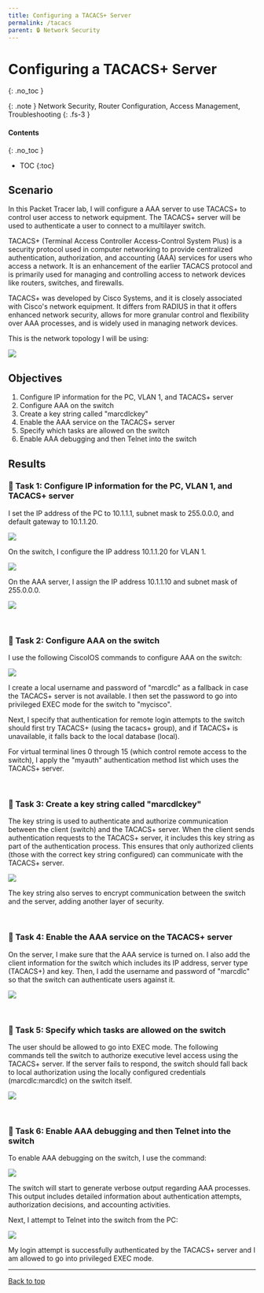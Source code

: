 ```yaml
---
title: Configuring a TACACS+ Server
permalink: /tacacs
parent: 🔒 Network Security
---
```

# Configuring a TACACS+ Server
{: .no_toc }

{: .note }
Network Security, Router Configuration, Access Management, Troubleshooting
{: .fs-3 }

#### Contents
{: .no_toc }
- TOC
{:toc}

## Scenario
In this Packet Tracer lab, I will configure a AAA server to use TACACS+ to control user access to network equipment. The TACACS+ server will be used to authenticate a user to connect to a multilayer switch. 

TACACS+ (Terminal Access Controller Access-Control System Plus) is a security protocol used in computer networking to provide centralized authentication, authorization, and accounting (AAA) services for users who access a network. It is an enhancement of the earlier TACACS protocol and is primarily used for managing and controlling access to network devices like routers, switches, and firewalls.

TACACS+ was developed by Cisco Systems, and it is closely associated with Cisco's network equipment. It differs from RADIUS in that it offers enhanced network security, allows for more granular control and flexibility over AAA processes, and is widely used in managing network devices.

This is the network topology I will be using:

![](/assets/images/101netplus/69_tacacs/topology.png)

## Objectives

1. Configure IP information for the PC, VLAN 1, and TACACS+ server
2. Configure AAA on the switch
3. Create a key string called "marcdlckey"
4. Enable the AAA service on the TACACS+ server
5. Specify which tasks are allowed on the switch
6. Enable AAA debugging and then Telnet into the switch

## Results
### 📄 Task 1: Configure IP information for the PC, VLAN 1, and TACACS+ server

I set the IP address of the PC to 10.1.1.1, subnet mask to 255.0.0.0, and default gateway to 10.1.1.20. 

![](/assets/images/101netplus/69_tacacs/pc_ipconfig.png)

On the switch, I configure the IP address 10.1.1.20 for VLAN 1. 

![](/assets/images/101netplus/69_tacacs/switch_vlan1_ipconfig.png)

On the AAA server, I assign the IP address 10.1.1.10 and subnet mask of 255.0.0.0.

![](/assets/images/101netplus/69_tacacs/server_ipconfig.png)

<br>

### 📄 Task 2: Configure AAA on the switch

I use the following CiscoIOS commands to configure AAA on the switch:

![](/assets/images/101netplus/69_tacacs/aaa_config_switch.png)

I create a local username and password of "marcdlc" as a fallback in case the TACACS+ server is not available. I then set the password to go into privileged EXEC mode for the switch to "mycisco".

Next, I specify that authentication for remote login attempts to the switch should first try TACACS+ (using the tacacs+ group), and if TACACS+ is unavailable, it falls back to the local database (local). 

For virtual terminal lines 0 through 15 (which control remote access to the switch), I apply the "myauth" authentication method list which uses the TACACS+ server.


<br>

### 📄 Task 3: Create a key string called "marcdlckey"

The key string is used to authenticate and authorize communication between the client (switch) and the TACACS+ server. When the client sends authentication requests to the TACACS+ server, it includes this key string as part of the authentication process. This ensures that only authorized clients (those with the correct key string configured) can communicate with the TACACS+ server.

![](/assets/images/101netplus/69_tacacs/createkey.png)

The key string also serves to encrypt communication between the switch and the server, adding another layer of security.

<br>

### 📄 Task 4: Enable the AAA service on the TACACS+ server

On the server, I make sure that the AAA service is turned on. I also add the client information for the switch which includes its IP address, server type (TACACS+) and key. Then, I add the username and password of "marcdlc" so that the switch can authenticate users against it.

![](/assets/images/101netplus/69_tacacs/server_tacacsconfig.png)

<br>

### 📄 Task 5: Specify which tasks are allowed on the switch

The user should be allowed to go into EXEC mode. The following commands tell the switch to authorize executive level access using the TACACS+ server. If the server fails to respond, the switch should fall back to local authorization using the locally configured credentials (marcdlc:marcdlc) on the switch itself.

![](/assets/images/101netplus/69_tacacs/switch_allowedtasks.png)

<br>

### 📄 Task 6: Enable AAA debugging and then Telnet into the switch

To enable AAA debugging on the switch, I use the command:

![](/assets/images/101netplus/69_tacacs/switch_aaadebug.png)

The switch will start to generate verbose output regarding AAA processes. This output includes detailed information about authentication attempts, authorization decisions, and accounting activities.

Next, I attempt to Telnet into the switch from the PC:

![](/assets/images/101netplus/69_tacacs/pc_telnet.png)

My login attempt is successfully authenticated by the TACACS+ server and I am allowed to go into privileged EXEC mode.


---

<a href="#top" id="back-to-top">Back to top</a>